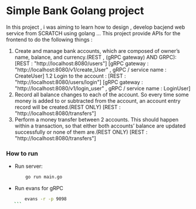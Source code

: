 # Simple Bank Golang project 


In this project , i was aiming to learn how to design , develop bacjend web service from SCRATCH using golang ... 
This project provide APIs for the frontend to do the following things : 


1. Create and manage bank accounts, which are composed of owner’s name, balance, and currency.(REST , (gRPC gateway) AND GRPC):
[REST : "http://localhost:8080/users"] [gRPC gateway : "http://localhost:8080/v1/create_User" , gRPC / service name : CreateUser]
1.2 Login to the account : 
[REST : "http://localhost:8080/users/login"] [gRPC gateway : "http://localhost:8080/v1/login_user" , gRPC / service name : LoginUser]
2. Record all balance changes to each of the account. So every time some money is added to or subtracted from the account, an account entry record will be created.(REST ONLY) 
[REST : "http://localhost:8080/transfers"]
3. Perform a money transfer between 2 accounts. This should happen within a transaction, so that either both accounts’ balance are updated successfully or none of them are.(REST ONLY)
[REST : "http://localhost:8080/transfers"]

### How to run 

- Run server:

    ```bash
    	go run main.go
    ```

- Run evans for gRPC 

 ```bash
    	evans -r -p 9098 
    ```



